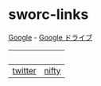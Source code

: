 # sworc-links

[Google](http://www.google.co.jp/) - [Google ドライブ](https://drive.google.com/drive)

| &nbsp; | &nbsp; |
| ------------- | ------------- |
| [twitter](https://twitter.com/i/flow/login)  | [nifty](https://mail.nifty.com/mailer/)  |

